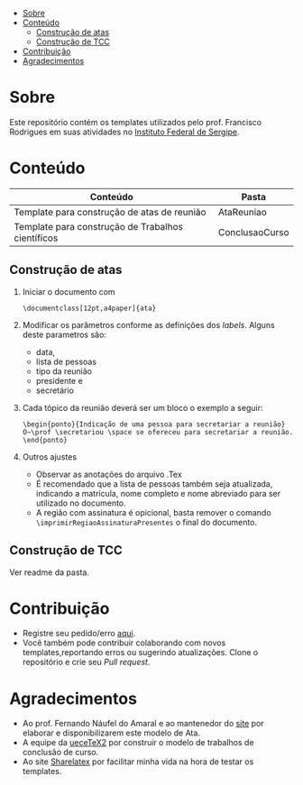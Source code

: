 <!-- TOC depthFrom:1 depthTo:6 orderedList:false -->

- [Sobre](#sobre)
- [Conteúdo](#conte%C3%BAdo)
    - [Construção de atas](#constru%C3%A7%C3%A3o-de-atas)
    - [Construção de TCC](#constru%C3%A7%C3%A3o-de-tcc)
- [Contribuição](#contribui%C3%A7%C3%A3o)
- [Agradecimentos](#agradecimentos)

<!-- /TOC -->

# Sobre

Este repositório contém os templates utilizados pelo prof. Francisco Rodrigues em suas atividades no [Instituto Federal de Sergipe](www.ifs.edu.br).

# Conteúdo

|Conteúdo| Pasta   |
|---|---|
|Template para construção de atas de reunião | AtaReuniao |
| Template para construção de Trabalhos científicos | ConclusaoCurso| 

## Construção de atas

1. Iniciar o documento com 

    ```
    \documentclass[12pt,a4paper]{ata} 
    ```

1. Modificar os parâmetros conforme as definições dos *labels*. Alguns deste parametros são:
    * data, 
    * lista de pessoas
    * tipo da reunião 
    * presidente e 
    * secretário

1. Cada tópico da reunião deverá ser um bloco o exemplo a seguir:

    ```
    \begin{ponto}{Indicação de uma pessoa para secretariar a reunião}
    O~\prof \secretariou \space se ofereceu para secretariar a reunião.
    \end{ponto}
    ```

1. Outros ajustes

    * Observar as anotações do arquivo .Tex
    * É recomendado que a lista de pessoas também seja atualizada, indicando a matrícula, nome completo e nome abreviado para ser utilizado no documento.
    * A região com assinatura é opicional, basta remover o comando ```\imprimirRegiaoAssinaturaPresentes``` o final do documento.

## Construção de TCC

Ver readme da pasta.


# Contribuição

* Registre seu pedido/erro [aqui](https://bitbucket.org/frchicoifs/template_doc_cbsi_ifs_latex/issues?status=new&status=open).
* Você também pode contribuir colaborando com novos templates,reportando erros ou sugerindo atualizações. Clone o repositório e crie seu *Pull request*.

# Agradecimentos

* Ao prof. Fernando Náufel do Amaral e ao mantenedor do [site](angg.twu.net/LATEX/) por elaborar e disponibilizarem este modelo de Ata.
* A equipe da [ueceTeX2](https://github.com/thiagodnf/uecetex2) por construir o modelo de trabalhos de conclusão de curso.
* Ao site [Sharelatex](www.Sharelatex.com) por facilitar minha vida na hora de testar os templates.